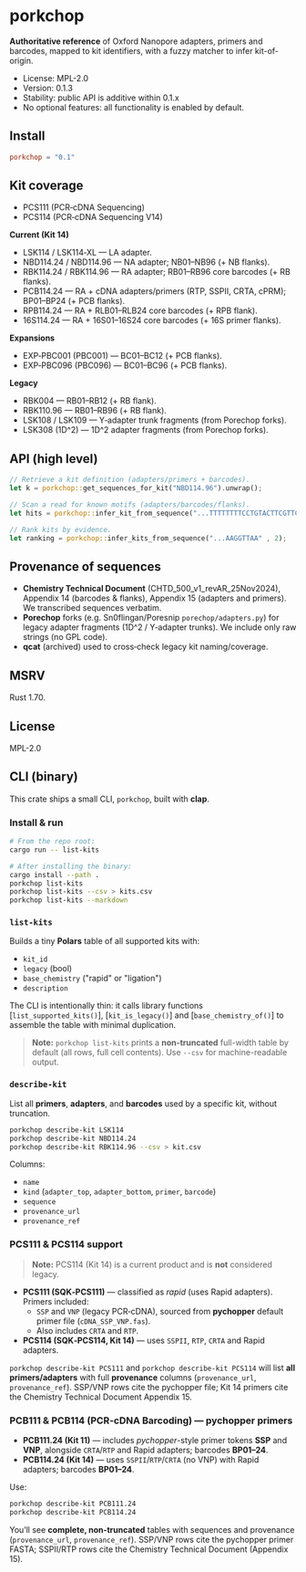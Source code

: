 # porkchop

**Authoritative reference** of Oxford Nanopore adapters, primers and barcodes, mapped to kit identifiers, with a fuzzy matcher to infer kit-of-origin.

- License: MPL-2.0
- Version: 0.1.3
- Stability: public API is additive within 0.1.x
- No optional features: all functionality is enabled by default.

## Install
```toml
porkchop = "0.1"
```

## Kit coverage

- PCS111 (PCR‑cDNA Sequencing)
- PCS114 (PCR‑cDNA Sequencing V14)

**Current (Kit 14)**

- LSK114 / LSK114‑XL — LA adapter.
- NBD114.24 / NBD114.96 — NA adapter; NB01–NB96 (+ NB flanks).
- RBK114.24 / RBK114.96 — RA adapter; RB01–RB96 core barcodes (+ RB flanks).
- PCB114.24 — RA + cDNA adapters/primers (RTP, SSPII, CRTA, cPRM); BP01–BP24 (+ PCB flanks).
- RPB114.24 — RA + RLB01–RLB24 core barcodes (+ RPB flank).
- 16S114.24 — RA + 16S01–16S24 core barcodes (+ 16S primer flanks).

**Expansions**

- EXP‑PBC001 (PBC001) — BC01–BC12 (+ PCB flanks).
- EXP‑PBC096 (PBC096) — BC01–BC96 (+ PCB flanks).

**Legacy**

- RBK004 — RB01–RB12 (+ RB flank).
- RBK110.96 — RB01–RB96 (+ RB flank).
- LSK108 / LSK109 — Y‑adapter trunk fragments (from Porechop forks).
- LSK308 (1D^2) — 1D^2 adapter fragments (from Porechop forks).

## API (high level)
```rust
// Retrieve a kit definition (adapters/primers + barcodes).
let k = porkchop::get_sequences_for_kit("NBD114.96").unwrap();

// Scan a read for known motifs (adapters/barcodes/flanks).
let hits = porkchop::infer_kit_from_sequence("...TTTTTTTTCCTGTACTTCGTTCAGTTACGTATTGCT...", 2, None);

// Rank kits by evidence.
let ranking = porkchop::infer_kits_from_sequence("...AAGGTTAA" , 2);
```

## Provenance of sequences
- **Chemistry Technical Document** (CHTD_500_v1_revAR_25Nov2024), Appendix 14 (barcodes & flanks), Appendix 15 (adapters and primers). We transcribed sequences verbatim.
- **Porechop** forks (e.g. Sn0flingan/Poresnip `porechop/adapters.py`) for legacy adapter fragments (1D^2 / Y‑adapter trunks). We include only raw strings (no GPL code).
- **qcat** (archived) used to cross‑check legacy kit naming/coverage.


## MSRV
Rust 1.70.

## License
MPL-2.0


## CLI (binary)

This crate ships a small CLI, `porkchop`, built with **clap**.

### Install & run
```bash
# From the repo root:
cargo run -- list-kits

# After installing the binary:
cargo install --path .
porkchop list-kits
porkchop list-kits --csv > kits.csv
porkchop list-kits --markdown
```

### `list-kits`
Builds a tiny **Polars** table of all supported kits with:
- `kit_id`
- `legacy` (bool)
- `base_chemistry` ("rapid" or "ligation")
- `description`

The CLI is intentionally thin: it calls library functions
[`list_supported_kits()`], [`kit_is_legacy()`] and [`base_chemistry_of()`] to assemble
the table with minimal duplication.


> **Note:** `porkchop list-kits` prints a **non‑truncated** full-width table by default
> (all rows, full cell contents). Use `--csv` for machine-readable output.


### `describe-kit`
List all **primers**, **adapters**, and **barcodes** used by a specific kit, without truncation.

```bash
porkchop describe-kit LSK114
porkchop describe-kit NBD114.24
porkchop describe-kit RBK114.96 --csv > kit.csv
```

Columns:
- `name`
- `kind` (`adapter_top`, `adapter_bottom`, `primer`, `barcode`)
- `sequence`
- `provenance_url`
- `provenance_ref`

### PCS111 & PCS114 support

> **Note:** PCS114 (Kit 14) is a current product and is **not** considered legacy.

- **PCS111 (SQK‑PCS111)** — classified as *rapid* (uses Rapid adapters). Primers included:
  - `SSP` and `VNP` (legacy PCR‑cDNA), sourced from **pychopper** default primer file (`cDNA_SSP_VNP.fas`).
  - Also includes `CRTA` and `RTP`.
- **PCS114 (SQK‑PCS114, Kit 14)** — uses `SSPII`, `RTP`, `CRTA` and Rapid adapters.

`porkchop describe-kit PCS111` and `porkchop describe-kit PCS114` will list **all primers/adapters** with
full **provenance** columns (`provenance_url`, `provenance_ref`). SSP/VNP rows cite the pychopper file;
Kit 14 primers cite the Chemistry Technical Document Appendix 15.


### PCB111 & PCB114 (PCR‑cDNA Barcoding) — pychopper primers

- **PCB111.24 (Kit 11)** — includes *pychopper*-style primer tokens **SSP** and **VNP**, alongside `CRTA`/`RTP` and Rapid adapters; barcodes **BP01–24**.
- **PCB114.24 (Kit 14)** — uses `SSPII`/`RTP`/`CRTA` (no VNP) with Rapid adapters; barcodes **BP01–24**.

Use:
```bash
porkchop describe-kit PCB111.24
porkchop describe-kit PCB114.24
```
You’ll see **complete, non‑truncated** tables with sequences and provenance (`provenance_url`, `provenance_ref`). SSP/VNP rows cite the pychopper primer FASTA; SSPII/RTP rows cite the Chemistry Technical Document (Appendix 15).
